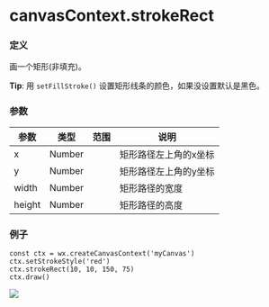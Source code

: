 <!-- https://mp.weixin.qq.com/debug/wxadoc/dev/api/canvas/stroke-rect.html -->

canvasContext.strokeRect
========================

### 定义

画一个矩形(非填充)。

**Tip**: 用 `setFillStroke()` 设置矩形线条的颜色，如果没设置默认是黑色。

### 参数

  参数     |  类型     |  范围 |  说明          
-----------|-----------|-------|----------------
  x        |  Number   |       |矩形路径左上角的x坐标
  y        |  Number   |       |矩形路径左上角的y坐标
  width    |  Number   |       | 矩形路径的宽度 
  height   |  Number   |       | 矩形路径的高度 

### 例子

    const ctx = wx.createCanvasContext('myCanvas')
    ctx.setStrokeStyle('red')
    ctx.strokeRect(10, 10, 150, 75)
    ctx.draw()
    

![](https://mp.weixin.qq.com/debug/wxadoc/dev/image/canvas/stroke-rect.png?t=201828)
